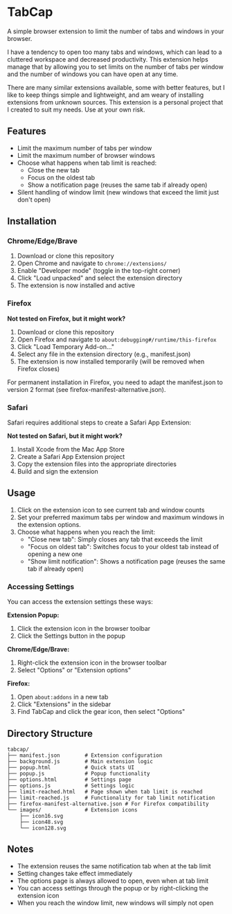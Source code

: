 # TabCap

A simple browser extension to limit the number of tabs and windows in your browser.

I have a tendency to open too many tabs and windows, which can lead to a cluttered workspace and decreased productivity.
This extension helps manage that by allowing you to set limits on the number of tabs per window and the number of
windows you can have open at any time.

There are many similar extensions available, some with better features, but I like to keep things simple and
lightweight, and am weary of installing extensions from unknown sources. This extension is a personal project that I
created to suit my needs. Use at your own risk.

## Features

- Limit the maximum number of tabs per window
- Limit the maximum number of browser windows
- Choose what happens when tab limit is reached:
    - Close the new tab
    - Focus on the oldest tab
    - Show a notification page (reuses the same tab if already open)
- Silent handling of window limit (new windows that exceed the limit just don't open)

## Installation

### Chrome/Edge/Brave

1. Download or clone this repository
2. Open Chrome and navigate to `chrome://extensions/`
3. Enable "Developer mode" (toggle in the top-right corner)
4. Click "Load unpacked" and select the extension directory
5. The extension is now installed and active

### Firefox

**Not tested on Firefox, but it might work?**

1. Download or clone this repository
2. Open Firefox and navigate to `about:debugging#/runtime/this-firefox`
3. Click "Load Temporary Add-on..."
4. Select any file in the extension directory (e.g., manifest.json)
5. The extension is now installed temporarily (will be removed when Firefox closes)

For permanent installation in Firefox, you need to adapt the manifest.json to version 2 format (see
firefox-manifest-alternative.json).

### Safari

Safari requires additional steps to create a Safari App Extension:

**Not tested on Safari, but it might work?**

1. Install Xcode from the Mac App Store
2. Create a Safari App Extension project
3. Copy the extension files into the appropriate directories
4. Build and sign the extension

## Usage

1. Click on the extension icon to see current tab and window counts
2. Set your preferred maximum tabs per window and maximum windows in the extension options. 
3. Choose what happens when you reach the limit:
    - "Close new tab": Simply closes any tab that exceeds the limit
    - "Focus on oldest tab": Switches focus to your oldest tab instead of opening a new one
    - "Show limit notification": Shows a notification page (reuses the same tab if already open)

### Accessing Settings

You can access the extension settings these ways:

**Extension Popup:**

1. Click the extension icon in the browser toolbar
2. Click the Settings button in the popup

**Chrome/Edge/Brave:**

1. Right-click the extension icon in the browser toolbar
2. Select "Options" or "Extension options"

**Firefox:**

1. Open `about:addons` in a new tab
2. Click "Extensions" in the sidebar
3. Find TabCap and click the gear icon, then select "Options"

## Directory Structure

```
tabcap/
├── manifest.json        # Extension configuration
├── background.js        # Main extension logic
├── popup.html           # Quick stats UI
├── popup.js             # Popup functionality
├── options.html         # Settings page
├── options.js           # Settings logic
├── limit-reached.html   # Page shown when tab limit is reached
├── limit-reached.js     # Functionality for tab limit notification
├── firefox-manifest-alternative.json # For Firefox compatibility
└── images/              # Extension icons
    ├── icon16.svg
    ├── icon48.svg
    └── icon128.svg
```

## Notes

- The extension reuses the same notification tab when at the tab limit
- Setting changes take effect immediately
- The options page is always allowed to open, even when at tab limit
- You can access settings through the popup or by right-clicking the extension icon
- When you reach the window limit, new windows will simply not open